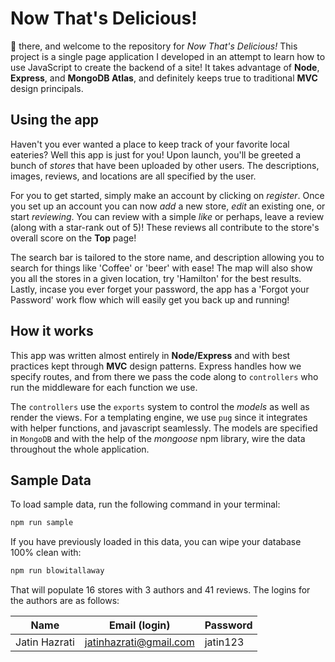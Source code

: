 # Now That's Delicious!

👋 there, and welcome to the repository for _Now That's Delicious!_ This project is a single page application I developed in an attempt to learn how to use JavaScript to create the backend of a site! It takes advantage of **Node**, **Express**, and **MongoDB Atlas**, and definitely keeps true to traditional **MVC** design principals.

## Using the app

Haven't you ever wanted a place to keep track of your favorite local eateries? Well this app is just for you! Upon launch, you'll be greeted a bunch of _stores_ that have been uploaded by other users. The descriptions, images, reviews, and locations are all specified by the user.

For you to get started, simply make an account by clicking on _register_. Once you set up an account you can now _add_ a new store, _edit_ an existing one, or start _reviewing_. You can review with a simple _like_ or perhaps, leave a review (along with a star-rank out of 5)! These reviews all contribute to the store's overall score on the **Top** page!

The search bar is tailored to the store name, and description allowing you to search for things like 'Coffee' or 'beer' with ease! The map will also show you all the stores in a given location, try 'Hamilton' for the best results. Lastly, incase you ever forget your password, the app has a 'Forgot your Password' work flow which will easily get you back up and running!

## How it works

This app was written almost entirely in **Node/Express** and with best practices kept through **MVC** design patterns. Express handles how we specify routes, and from there we pass the code along to `controllers` who run the middleware for each function we use.

The `controllers` use the `exports` system to control the _models_ as well as render the views. For a templating engine, we use `pug` since it integrates with helper functions, and javascript seamlessly. The models are specified in `MongoDB` and with the help of the _mongoose_ npm library, wire the data throughout the whole application.

## Sample Data

To load sample data, run the following command in your terminal:

```bash
npm run sample
```

If you have previously loaded in this data, you can wipe your database 100% clean with:

```bash
npm run blowitallaway
```

That will populate 16 stores with 3 authors and 41 reviews. The logins for the authors are as follows:

| Name          | Email (login)          | Password |
| ------------- | ---------------------- | -------- |
| Jatin Hazrati | jatinhazrati@gmail.com | jatin123 |
